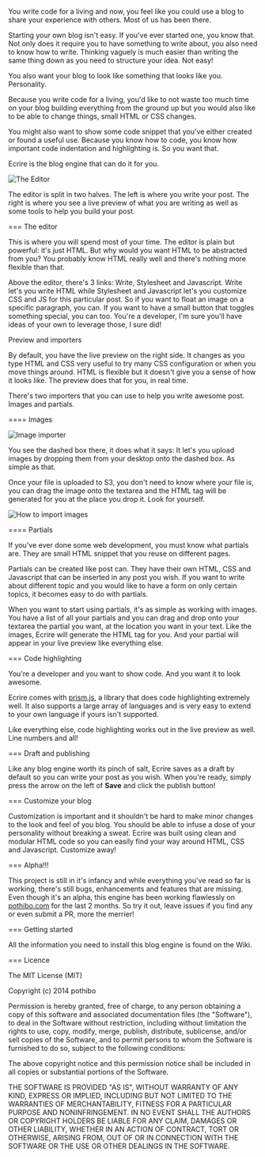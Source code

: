 You write code for a living and now, you feel like you could use a blog to share your experience with others. Most of us has been there.

Starting your own blog isn't easy. If you've ever started one, you know that. Not only does it require you to have something to write about, you also need to know how to write. Thinking vaguely is much easier than writing the same thing down as you need to structure your idea. Not easy!

You also want your blog to look like something that looks like you. Personality.

Because you write code for a living, you'd like to not waste too much time on your blog building everything from the ground up but you would also like to be able to change things, small HTML or CSS changes.

You might also want to show some code snippet that you've either created or found a useful use. Because you know how to code, you know how important code indentation and highlighting is. So you want that.

Ecrire is the blog engine that can do it for you.

![The Editor](https://raw2.github.com/pothibo/ecrire/gh-pages/images/editor.png)

The editor is split in two halves. The left is where you write your post. The right is where you see a live preview of what you are writing as well as some tools to help you build your post.

=== The editor

This is where you will spend most of your time. The editor is plain but powerful: it's just HTML. But why would you want HTML to be abstracted from you? You probably know HTML really well and there's nothing more flexible than that.

Above the editor, there's 3 links: Write, Stylesheet and Javascript. Write let's you write HTML while Stylesheet and Javascript let's you customize CSS and JS for this particular post. So if you want to float an image on a specific paragraph, you can. If you want to have a small button that toggles something special, you can too. You're a developer, I'm sure you'll have ideas of your own to leverage those, I sure did!

Preview and importers

By default, you have the live preview on the right side. It changes as you type HTML and CSS very useful to try many CSS configuration or when you move things around. HTML is flexible but it doesn't give you a sense of how it looks like. The preview does that for you, in real time.

There's two importers that you can use to help you write awesome post. Images and partials.

==== Images

![Image importer](https://raw2.github.com/pothibo/ecrire/gh-pages/images/images.png)

You see the dashed box there, it does what it says: It let's you upload images by dropping them from your desktop onto the dashed box. As simple as that.

Once your file is uploaded to S3, you don't need to know where your file is, you can drag the image onto the textarea and the HTML tag will be generated for you at the place you drop it. Look for yourself.

![How to import images](https://raw2.github.com/pothibo/ecrire/gh-pages/images/images.gif)

==== Partials

If you've ever done some web development, you must know what partials are. They are small HTML snippet that you reuse on different pages.

Partials can be created like post can. They have their own HTML, CSS and Javascript that can be inserted in any post you wish. If you want to write about different topic and you would like to have a form on only certain topics, it becomes easy to do with partials.

When you want to start using partials, it's as simple as working with images. You have a list of all your partials and you can drag and drop onto your textarea the partial you want, at the location you want in your text. Like the images, Ecrire will generate the HTML tag for you. And your partial will appear in your live preview like everything else.


=== Code highlighting

You're a developer and you want to show code. And you want it to look awesome.

Ecrire comes with <a href="http://prismjs.com/">prism.js</a>, a library that does code highlighting extremely well. It also supports a large array of languages and is very easy to extend to your own language if yours isn't supported.

Like everything else, code highlighting works out in the live preview as well. Line numbers and all!

=== Draft and publishing

Like any blog engine worth its pinch of salt, Ecrire saves as a draft by default so you can write your post as you wish. When you're ready, simply press the arrow on the left of **Save** and click the publish button!

=== Customize your blog

Customization is important and it shouldn't be hard to make minor changes to the look and feel of you blog. You should be able to infuse a dose of your personality without breaking a sweat. Ecrire was built using clean and modular HTML code so you can easily find your way around HTML, CSS and Javascript. Customize away!


=== Alpha!!!

This project is still in it's infancy and while everything you've read so far is working, there's still bugs, enhancements and features that are missing. Even though it's an alpha, this engine has been working flawlessly on <a href="http://pothibo.com">pothibo.com</a> for the last 2 months. So try it out, leave issues if you find any or even submit a PR, more the merrier!

=== Getting started

All the information you need to install this blog engine is found on the Wiki.

=== Licence

The MIT License (MIT)

Copyright (c) 2014 pothibo

Permission is hereby granted, free of charge, to any person obtaining a copy
of this software and associated documentation files (the "Software"), to deal
in the Software without restriction, including without limitation the rights
to use, copy, modify, merge, publish, distribute, sublicense, and/or sell
copies of the Software, and to permit persons to whom the Software is
furnished to do so, subject to the following conditions:

The above copyright notice and this permission notice shall be included in
all copies or substantial portions of the Software.

THE SOFTWARE IS PROVIDED "AS IS", WITHOUT WARRANTY OF ANY KIND, EXPRESS OR
IMPLIED, INCLUDING BUT NOT LIMITED TO THE WARRANTIES OF MERCHANTABILITY,
FITNESS FOR A PARTICULAR PURPOSE AND NONINFRINGEMENT. IN NO EVENT SHALL THE
AUTHORS OR COPYRIGHT HOLDERS BE LIABLE FOR ANY CLAIM, DAMAGES OR OTHER
LIABILITY, WHETHER IN AN ACTION OF CONTRACT, TORT OR OTHERWISE, ARISING FROM,
OUT OF OR IN CONNECTION WITH THE SOFTWARE OR THE USE OR OTHER DEALINGS IN
THE SOFTWARE.
